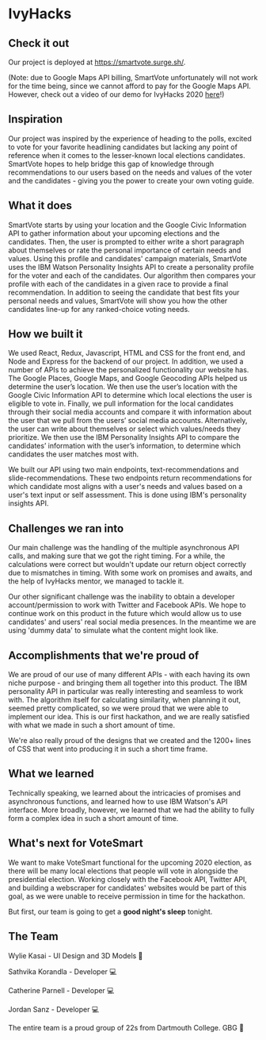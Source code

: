 # IvyHacks

## Check it out
Our project is deployed at https://smartvote.surge.sh/. 

(Note: due to Google Maps API billing, SmartVote unfortunately will not work for the time being, since we cannot afford to pay for the Google Maps API. However, check out a video of our demo for IvyHacks 2020 [here](https://devpost.com/software/votesmart-9eqn8l)!) 

## Inspiration
Our project was inspired by the experience of heading to the polls, excited to vote for your favorite headlining candidates but lacking any point of reference when it comes to the lesser-known local elections candidates. SmartVote hopes to help bridge this gap of knowledge through recommendations to our users based on the needs and values of the voter and the candidates - giving you the power to create your own voting guide.

## What it does
SmartVote starts by using your location and the Google Civic Information API to gather information about your upcoming elections and the candidates. Then, the user is prompted to either write a short paragraph about themselves or rate the personal importance of certain needs and values. Using this profile and candidates' campaign materials, SmartVote uses the IBM Watson Personality Insights API to create a personality profile for the voter and each of the candidates. Our algorithm then compares your profile with each of the candidates in a given race to provide a final recommendation. In addition to seeing the candidate that best fits your personal needs and values, SmartVote will show you how the other candidates line-up for any ranked-choice voting needs.

## How we built it
We used React, Redux, Javascript, HTML and CSS for the front end, and Node and Express for the backend of our project. In addition, we used a number of APIs to achieve the personalized functionality our website has. The Google Places, Google Maps, and Google Geocoding APIs helped us determine the user’s location. We then use the user’s location with the Google Civic Information API to determine which local elections the user is eligible to vote in. Finally, we pull information for the local candidates through their social media accounts and compare it with information about the user that we pull from the users’ social media accounts. Alternatively, the user can write about themselves or select which values/needs they prioritize. We then use the IBM Personality Insights API to compare the candidates’ information with the user’s information, to determine which candidates the user matches most with.

We built our API using two main endpoints, text-recommendations and slide-recommendations. These two endpoints return recommendations for which candidate most aligns with a user's needs and values based on a user's text input or self assessment. This is done using IBM's personality insights API. 

## Challenges we ran into
Our main challenge was the handling of the multiple asynchronous API calls, and making sure that we got the right timing. For a while, the calculations were correct but wouldn't update our return object correctly due to mismatches in timing. With some work on promises and awaits, and the help of IvyHacks mentor, we managed to tackle it.

Our other significant challenge was the inability to obtain a developer account/permission to work with Twitter and Facebook APIs. We hope to continue work on this product in the future which would allow us to use candidates' and users' real social media presences. In the meantime we are using 'dummy data' to simulate what the content might look like.

## Accomplishments that we're proud of
We are proud of our use of many different APIs - with each having its own niche purpose - and bringing them all together into this product. The IBM personality API in particular was really interesting and seamless to work with. The algorithm itself for calculating similarity, when planning it out, seemed pretty complicated, so we were proud that we were able to implement our idea. This is our first hackathon, and we are really satisfied with what we made in such a short amount of time.

We're also really proud of the designs that we created and the 1200+ lines of CSS that went into producing it in such a short time frame.

## What we learned
Technically speaking, we learned about the intricacies of promises and asynchronous functions, and learned how to use IBM Watson's API interface. More broadly, however, we learned that we had the ability to fully form a complex idea in such a short amount of time.

## What's next for VoteSmart
We want to make VoteSmart functional for the upcoming 2020 election, as there will be many local elections that people will vote in alongside the presidential election. Working closely with the Facebook API, Twitter API, and building a webscraper for candidates' websites would be part of this goal, as we were unable to receive permission in time for the hackathon.

But first, our team is going to get a **good night's sleep** tonight.

## The Team
Wylie Kasai - UI Design and 3D Models 🎨

Sathvika Korandla - Developer 💻

Catherine Parnell - Developer 💻

Jordan Sanz - Developer 💻

The entire team is a proud group of 22s from Dartmouth College. GBG 🌲
